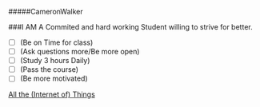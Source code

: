 #####CameronWalker

###I AM A Commited and hard working Student willing to strive for better. 

- [ ] (Be on Time for class)
- [ ] (Ask questions more/Be more open)
- [ ] (Study 3 hours Daily)
- [ ] (Pass the course)
- [ ] (Be more motivated)

[All the (Internet of) Things](https://www.codecademy.com/article/all-the-internet-of-things)




